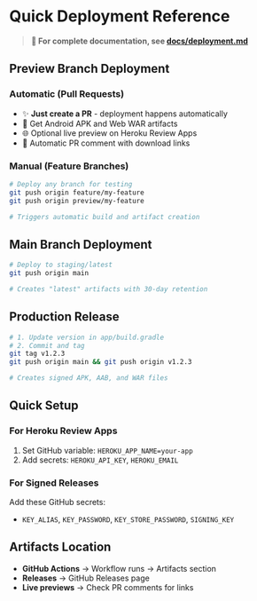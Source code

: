 # Quick Deployment Reference

> **📖 For complete documentation, see [docs/deployment.md](deployment.md)**

## Preview Branch Deployment

### Automatic (Pull Requests)
- ✨ **Just create a PR** - deployment happens automatically
- 📱 Get Android APK and Web WAR artifacts  
- 🌐 Optional live preview on Heroku Review Apps
- 💬 Automatic PR comment with download links

### Manual (Feature Branches)
```bash
# Deploy any branch for testing
git push origin feature/my-feature
git push origin preview/my-feature

# Triggers automatic build and artifact creation
```

## Main Branch Deployment
```bash
# Deploy to staging/latest
git push origin main

# Creates "latest" artifacts with 30-day retention
```

## Production Release
```bash
# 1. Update version in app/build.gradle
# 2. Commit and tag
git tag v1.2.3
git push origin main && git push origin v1.2.3

# Creates signed APK, AAB, and WAR files
```

## Quick Setup

### For Heroku Review Apps
1. Set GitHub variable: `HEROKU_APP_NAME=your-app`
2. Add secrets: `HEROKU_API_KEY`, `HEROKU_EMAIL`

### For Signed Releases  
Add these GitHub secrets:
- `KEY_ALIAS`, `KEY_PASSWORD`, `KEY_STORE_PASSWORD`, `SIGNING_KEY`

## Artifacts Location
- **GitHub Actions** → Workflow runs → Artifacts section
- **Releases** → GitHub Releases page  
- **Live previews** → Check PR comments for links